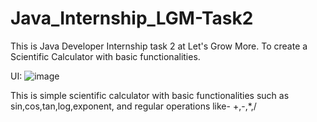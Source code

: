 # Java_Internship_LGM-Task2
This is Java Developer Internship task 2 at Let's Grow More. To create a Scientific Calculator with basic functionalities.

UI:
![image](https://github.com/manish-thakare/Java_Internship_LGM-Task2/assets/82271000/3da1e919-a90f-44d0-b2e1-2dc3a6ad78d8)

This is simple scientific calculator with basic functionalities such as sin,cos,tan,log,exponent, and regular operations like- +,-,*,/
